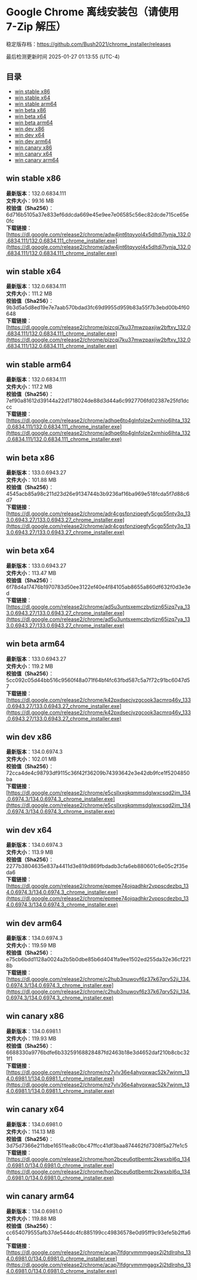 # Google Chrome 离线安装包（请使用 7-Zip 解压）
稳定版存档：<https://github.com/Bush2021/chrome_installer/releases>

最后检测更新时间
2025-01-27 01:13:55 (UTC-4)

## 目录
* [win stable x86](https://github.com/Bush2021/chrome_installer?tab=readme-ov-file#win-stable-x86)
* [win stable x64](https://github.com/Bush2021/chrome_installer?tab=readme-ov-file#win-stable-x64)
* [win stable arm64](https://github.com/Bush2021/chrome_installer?tab=readme-ov-file#win-stable-arm64)
* [win beta x86](https://github.com/Bush2021/chrome_installer?tab=readme-ov-file#win-beta-x86)
* [win beta x64](https://github.com/Bush2021/chrome_installer?tab=readme-ov-file#win-beta-x64)
* [win beta arm64](https://github.com/Bush2021/chrome_installer?tab=readme-ov-file#win-beta-arm64)
* [win dev x86](https://github.com/Bush2021/chrome_installer?tab=readme-ov-file#win-dev-x86)
* [win dev x64](https://github.com/Bush2021/chrome_installer?tab=readme-ov-file#win-dev-x64)
* [win dev arm64](https://github.com/Bush2021/chrome_installer?tab=readme-ov-file#win-dev-arm64)
* [win canary x86](https://github.com/Bush2021/chrome_installer?tab=readme-ov-file#win-canary-x86)
* [win canary x64](https://github.com/Bush2021/chrome_installer?tab=readme-ov-file#win-canary-x64)
* [win canary arm64](https://github.com/Bush2021/chrome_installer?tab=readme-ov-file#win-canary-arm64)

## win stable x86
**最新版本**：132.0.6834.111  
**文件大小**：99.16 MB  
**校验值（Sha256）**：6d716b5105a37e833ef6ddcda669e45e9ee7e06585c56ec82dcde715ce65e0fc  
**下载链接**：[https://dl.google.com/release2/chrome/adw4jnt6tqyyol4x5dltdi7lynja_132.0.6834.111/132.0.6834.111_chrome_installer.exe](https://dl.google.com/release2/chrome/adw4jnt6tqyyol4x5dltdi7lynja_132.0.6834.111/132.0.6834.111_chrome_installer.exe)  

## win stable x64
**最新版本**：132.0.6834.111  
**文件大小**：111.2 MB  
**校验值（Sha256）**：9b3d5a5d8ed19e7e7aab570bdad3fc69d9955d959b83a55f7b3ebd00b4f60648  
**下载链接**：[https://dl.google.com/release2/chrome/pizcqi7ku37mwzpaxjiw2bftxy_132.0.6834.111/132.0.6834.111_chrome_installer.exe](https://dl.google.com/release2/chrome/pizcqi7ku37mwzpaxjiw2bftxy_132.0.6834.111/132.0.6834.111_chrome_installer.exe)  

## win stable arm64
**最新版本**：132.0.6834.111  
**文件大小**：117.2 MB  
**校验值（Sha256）**：7ef90a81612d39144a22d1718024de88d3d44a6c9927706fd02387e25fd1dccc  
**下载链接**：[https://dl.google.com/release2/chrome/adhqe6to4glnfolze2xmhio6lhta_132.0.6834.111/132.0.6834.111_chrome_installer.exe](https://dl.google.com/release2/chrome/adhqe6to4glnfolze2xmhio6lhta_132.0.6834.111/132.0.6834.111_chrome_installer.exe)  

## win beta x86
**最新版本**：133.0.6943.27  
**文件大小**：101.88 MB  
**校验值（Sha256）**：4545acb85a98c211d23d26e9134744b3b9236af16ba969e518fcda5f7d88c6d7  
**下载链接**：[https://dl.google.com/release2/chrome/adr4cgsfpnziqegfy5cgp55nty3q_133.0.6943.27/133.0.6943.27_chrome_installer.exe](https://dl.google.com/release2/chrome/adr4cgsfpnziqegfy5cgp55nty3q_133.0.6943.27/133.0.6943.27_chrome_installer.exe)  

## win beta x64
**最新版本**：133.0.6943.27  
**文件大小**：113.47 MB  
**校验值（Sha256）**：6f78d4a17476b1970783d50ee3122ef40e4f84105ab8655a860df632f0d3e3ed  
**下载链接**：[https://dl.google.com/release2/chrome/ad5u3untsxemczbvtizn65izq7ya_133.0.6943.27/133.0.6943.27_chrome_installer.exe](https://dl.google.com/release2/chrome/ad5u3untsxemczbvtizn65izq7ya_133.0.6943.27/133.0.6943.27_chrome_installer.exe)  

## win beta arm64
**最新版本**：133.0.6943.27  
**文件大小**：119.2 MB  
**校验值（Sha256）**：5cc092c05d44bb516c9560f48a071f64bf4fc63fbd587c5a7f72c91bc6047d57  
**下载链接**：[https://dl.google.com/release2/chrome/k42pxdsecjvzgcook3acmrq46y_133.0.6943.27/133.0.6943.27_chrome_installer.exe](https://dl.google.com/release2/chrome/k42pxdsecjvzgcook3acmrq46y_133.0.6943.27/133.0.6943.27_chrome_installer.exe)  

## win dev x86
**最新版本**：134.0.6974.3  
**文件大小**：102.01 MB  
**校验值（Sha256）**：72cca4de4c98793df9115c36f42f36209b74393642e3e42db9fce1f5204850ba  
**下载链接**：[https://dl.google.com/release2/chrome/e5csllxxgkqmmsdglwxcsqd2jm_134.0.6974.3/134.0.6974.3_chrome_installer.exe](https://dl.google.com/release2/chrome/e5csllxxgkqmmsdglwxcsqd2jm_134.0.6974.3/134.0.6974.3_chrome_installer.exe)  

## win dev x64
**最新版本**：134.0.6974.3  
**文件大小**：113.9 MB  
**校验值（Sha256）**：2277b3804635e837a4411d3e819d869fbdadb3cfa6eb880601c6e05c2f35eda6  
**下载链接**：[https://dl.google.com/release2/chrome/epmee74ojqadhkr2vppscdezbq_134.0.6974.3/134.0.6974.3_chrome_installer.exe](https://dl.google.com/release2/chrome/epmee74ojqadhkr2vppscdezbq_134.0.6974.3/134.0.6974.3_chrome_installer.exe)  

## win dev arm64
**最新版本**：134.0.6974.3  
**文件大小**：119.59 MB  
**校验值（Sha256）**：e75cb6bdd1128a0024a2b5b0dbe85b6d4041fa9ee1502ed255da32e36cf2218b  
**下载链接**：[https://dl.google.com/release2/chrome/c2hub3nuwovf6z37k67qrv52ji_134.0.6974.3/134.0.6974.3_chrome_installer.exe](https://dl.google.com/release2/chrome/c2hub3nuwovf6z37k67qrv52ji_134.0.6974.3/134.0.6974.3_chrome_installer.exe)  

## win canary x86
**最新版本**：134.0.6981.1  
**文件大小**：119.93 MB  
**校验值（Sha256）**：6688330a9776bdfe6b33259168828487fd2463b18e3d4652daf210b8cbc321f1  
**下载链接**：[https://dl.google.com/release2/chrome/nz7vlv36e4ahyoxwac52k7wjnm_134.0.6981.1/134.0.6981.1_chrome_installer.exe](https://dl.google.com/release2/chrome/nz7vlv36e4ahyoxwac52k7wjnm_134.0.6981.1/134.0.6981.1_chrome_installer.exe)  

## win canary x64
**最新版本**：134.0.6981.0  
**文件大小**：114.13 MB  
**校验值（Sha256）**：3d75d7366e211dbe16511ea8c0bc47ffcc41df3baa874462fd7308f5a27fe1c5  
**下载链接**：[https://dl.google.com/release2/chrome/hon2bceu6qtlbemtc2kwsxbl6q_134.0.6981.0/134.0.6981.0_chrome_installer.exe](https://dl.google.com/release2/chrome/hon2bceu6qtlbemtc2kwsxbl6q_134.0.6981.0/134.0.6981.0_chrome_installer.exe)  

## win canary arm64
**最新版本**：134.0.6981.0  
**文件大小**：119.88 MB  
**校验值（Sha256）**：cc654079555afb37de544dc4fc885199cc49836578e0d95ff9c93efe5b2ffa64  
**下载链接**：[https://dl.google.com/release2/chrome/acap7lfdgrvmmmgagx2j2tdlrqhq_134.0.6981.0/134.0.6981.0_chrome_installer.exe](https://dl.google.com/release2/chrome/acap7lfdgrvmmmgagx2j2tdlrqhq_134.0.6981.0/134.0.6981.0_chrome_installer.exe)  

